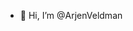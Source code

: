 - 👋 Hi, I’m @ArjenVeldman

<!---
ArjenVeldman/ArjenVeldman is a ✨ special ✨ repository because its `README.md` (this file) appears on your GitHub profile.
You can click the Preview link to take a look at your changes.
--->
